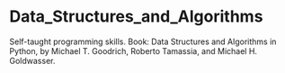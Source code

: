 # Data_Structures_and_Algorithms
Self-taught programming skills. 
Book: Data Structures and Algorithms in Python, by Michael T. Goodrich, Roberto Tamassia, and Michael H. Goldwasser.
